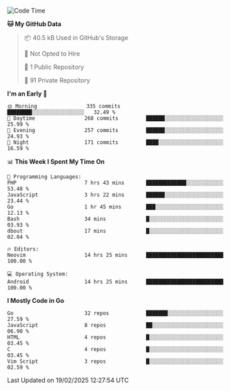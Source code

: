 
<!--START_SECTION:waka-->
![Code Time](http://img.shields.io/badge/Code%20Time-5%2C731%20hrs%2019%20mins-blue)

**🐱 My GitHub Data** 

> 📦 40.5 kB Used in GitHub's Storage 
 > 
> 🚫 Not Opted to Hire
 > 
> 📜 1 Public Repository 
 > 
> 🔑 91 Private Repository 
 > 
**I'm an Early 🐤** 

```text
🌞 Morning                335 commits         ████████░░░░░░░░░░░░░░░░░   32.49 % 
🌆 Daytime                268 commits         ██████░░░░░░░░░░░░░░░░░░░   25.99 % 
🌃 Evening                257 commits         ██████░░░░░░░░░░░░░░░░░░░   24.93 % 
🌙 Night                  171 commits         ████░░░░░░░░░░░░░░░░░░░░░   16.59 % 
```


📊 **This Week I Spent My Time On** 

```text
💬 Programming Languages: 
PHP                      7 hrs 43 mins       █████████████░░░░░░░░░░░░   53.48 % 
JavaScript               3 hrs 22 mins       ██████░░░░░░░░░░░░░░░░░░░   23.44 % 
Go                       1 hr 45 mins        ███░░░░░░░░░░░░░░░░░░░░░░   12.13 % 
Bash                     34 mins             █░░░░░░░░░░░░░░░░░░░░░░░░   03.93 % 
dbout                    17 mins             █░░░░░░░░░░░░░░░░░░░░░░░░   02.04 % 

🔥 Editors: 
Neovim                   14 hrs 25 mins      █████████████████████████   100.00 % 

💻 Operating System: 
Android                  14 hrs 25 mins      █████████████████████████   100.00 % 
```

**I Mostly Code in Go** 

```text
Go                       32 repos            ███████░░░░░░░░░░░░░░░░░░   27.59 % 
JavaScript               8 repos             ██░░░░░░░░░░░░░░░░░░░░░░░   06.90 % 
HTML                     4 repos             █░░░░░░░░░░░░░░░░░░░░░░░░   03.45 % 
C                        4 repos             █░░░░░░░░░░░░░░░░░░░░░░░░   03.45 % 
Vim Script               3 repos             █░░░░░░░░░░░░░░░░░░░░░░░░   02.59 % 
```




 Last Updated on 19/02/2025 12:27:54 UTC
<!--END_SECTION:waka-->
